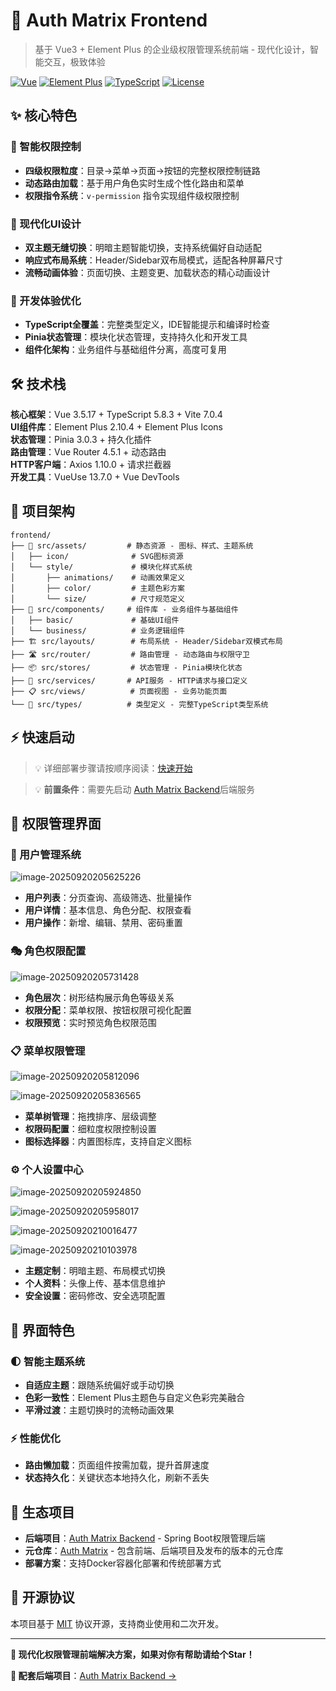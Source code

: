 # 🎨 Auth Matrix Frontend

> 基于 Vue3 + Element Plus 的企业级权限管理系统前端 - 现代化设计，智能交互，极致体验

[![Vue](https://img.shields.io/badge/Vue-3.5.17-green)](https://vuejs.org/)
[![Element Plus](https://img.shields.io/badge/Element%20Plus-2.10.4-blue)](https://element-plus.org/)
[![TypeScript](https://img.shields.io/badge/TypeScript-5.8.3-blue)](https://www.typescriptlang.org/)
[![License](https://img.shields.io/badge/License-MIT-blue)](LICENSE)

## ✨ 核心特色

### 🎯 智能权限控制
- **四级权限粒度**：目录→菜单→页面→按钮的完整权限控制链路
- **动态路由加载**：基于用户角色实时生成个性化路由和菜单
- **权限指令系统**：`v-permission` 指令实现组件级权限控制

### 🎨 现代化UI设计
- **双主题无缝切换**：明暗主题智能切换，支持系统偏好自动适配
- **响应式布局系统**：Header/Sidebar双布局模式，适配各种屏幕尺寸
- **流畅动画体验**：页面切换、主题变更、加载状态的精心动画设计

### 🚀 开发体验优化
- **TypeScript全覆盖**：完整类型定义，IDE智能提示和编译时检查
- **Pinia状态管理**：模块化状态管理，支持持久化和开发工具
- **组件化架构**：业务组件与基础组件分离，高度可复用

## 🛠️ 技术栈

**核心框架**：Vue 3.5.17 + TypeScript 5.8.3 + Vite 7.0.4  
**UI组件库**：Element Plus 2.10.4 + Element Plus Icons  
**状态管理**：Pinia 3.0.3 + 持久化插件  
**路由管理**：Vue Router 4.5.1 + 动态路由  
**HTTP客户端**：Axios 1.10.0 + 请求拦截器  
**开发工具**：VueUse 13.7.0 + Vue DevTools

## 📁 项目架构

```
frontend/
├── 🎨 src/assets/         # 静态资源 - 图标、样式、主题系统
│   ├── icon/              # SVG图标资源
│   └── style/             # 模块化样式系统
│       ├── animations/    # 动画效果定义
│       ├── color/         # 主题色彩方案
│       └── size/          # 尺寸规范定义
├── 🧩 src/components/     # 组件库 - 业务组件与基础组件
│   ├── basic/             # 基础UI组件
│   └── business/          # 业务逻辑组件
├── 🏗️ src/layouts/        # 布局系统 - Header/Sidebar双模式布局
├── 🛣️ src/router/         # 路由管理 - 动态路由与权限守卫
├── 📦 src/stores/         # 状态管理 - Pinia模块化状态
├── 🔧 src/services/       # API服务 - HTTP请求与接口定义
├── 📋 src/views/          # 页面视图 - 业务功能页面
└── 🎯 src/types/          # 类型定义 - 完整TypeScript类型系统
```

## ⚡ 快速启动

> 💡 详细部署步骤请按顺序阅读：[快速开始](document/1.快速开始.md)

> 💡 **前置条件**：需要先启动 [Auth Matrix Backend](https://github.com/thirty30ww/auth-matrix-backend)后端服务

## 🎯 权限管理界面

### 👥 用户管理系统
![image-20250920205625226](https://thirty30ww.oss-cn-hangzhou.aliyuncs.com/hosting/202509202056237.png)

- **用户列表**：分页查询、高级筛选、批量操作
- **用户详情**：基本信息、角色分配、权限查看
- **用户操作**：新增、编辑、禁用、密码重置

### 🎭 角色权限配置
![image-20250920205731428](https://thirty30ww.oss-cn-hangzhou.aliyuncs.com/hosting/202509202057973.png)

- **角色层次**：树形结构展示角色等级关系
- **权限分配**：菜单权限、按钮权限可视化配置
- **权限预览**：实时预览角色权限范围

### 📋 菜单权限管理
![image-20250920205812096](https://thirty30ww.oss-cn-hangzhou.aliyuncs.com/hosting/202509202058943.png)

![image-20250920205836565](https://thirty30ww.oss-cn-hangzhou.aliyuncs.com/hosting/202509202058290.png)

- **菜单树管理**：拖拽排序、层级调整
- **权限码配置**：细粒度权限控制设置
- **图标选择器**：内置图标库，支持自定义图标

### ⚙️ 个人设置中心
![image-20250920205924850](https://thirty30ww.oss-cn-hangzhou.aliyuncs.com/hosting/202509202059656.png)

![image-20250920205958017](https://thirty30ww.oss-cn-hangzhou.aliyuncs.com/hosting/202509202059436.png)

![image-20250920210016477](https://thirty30ww.oss-cn-hangzhou.aliyuncs.com/hosting/202509202100486.png)

![image-20250920210103978](https://thirty30ww.oss-cn-hangzhou.aliyuncs.com/hosting/202509202101583.png)

- **主题定制**：明暗主题、布局模式切换
- **个人资料**：头像上传、基本信息维护
- **安全设置**：密码修改、安全选项配置

## 🎨 界面特色

### 🌓 智能主题系统
- **自适应主题**：跟随系统偏好或手动切换
- **色彩一致性**：Element Plus主题色与自定义色彩完美融合
- **平滑过渡**：主题切换时的流畅动画效果

### ⚡ 性能优化
- **路由懒加载**：页面组件按需加载，提升首屏速度
- **状态持久化**：关键状态本地持久化，刷新不丢失

## 🔗 生态项目

- **后端项目**：[Auth Matrix Backend](https://github.com/thirty30ww/auth-matrix-backend) - Spring Boot权限管理后端
- **元仓库**：[Auth Matrix](https://github.com/thirty30ww/auth-matrix) - 包含前端、后端项目及发布的版本的元仓库
- **部署方案**：支持Docker容器化部署和传统部署方式

## 📄 开源协议

本项目基于 [MIT](LICENSE) 协议开源，支持商业使用和二次开发。

---

**🌟 现代化权限管理前端解决方案，如果对你有帮助请给个Star！**

**🔗 配套后端项目**：[Auth Matrix Backend →](https://github.com/thirty30ww/auth-matrix-backend)


